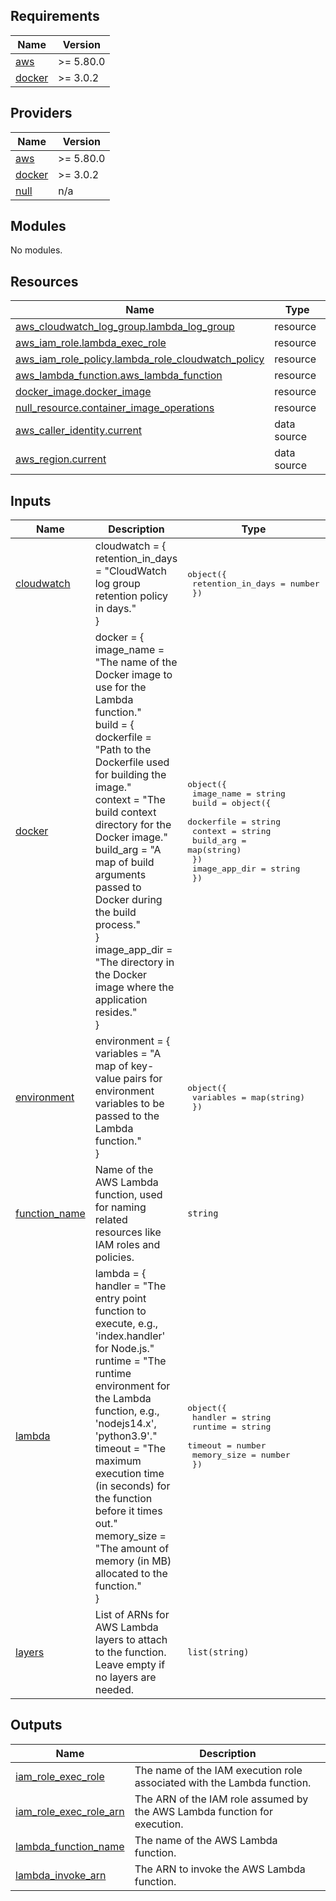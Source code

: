 ## Requirements

| Name | Version |
|------|---------|
| <a name="requirement_aws"></a> [aws](#requirement\_aws) | >= 5.80.0 |
| <a name="requirement_docker"></a> [docker](#requirement\_docker) | >= 3.0.2 |

## Providers

| Name | Version |
|------|---------|
| <a name="provider_aws"></a> [aws](#provider\_aws) | >= 5.80.0 |
| <a name="provider_docker"></a> [docker](#provider\_docker) | >= 3.0.2 |
| <a name="provider_null"></a> [null](#provider\_null) | n/a |

## Modules

No modules.

## Resources

| Name | Type |
|------|------|
| [aws_cloudwatch_log_group.lambda_log_group](https://registry.terraform.io/providers/hashicorp/aws/latest/docs/resources/cloudwatch_log_group) | resource |
| [aws_iam_role.lambda_exec_role](https://registry.terraform.io/providers/hashicorp/aws/latest/docs/resources/iam_role) | resource |
| [aws_iam_role_policy.lambda_role_cloudwatch_policy](https://registry.terraform.io/providers/hashicorp/aws/latest/docs/resources/iam_role_policy) | resource |
| [aws_lambda_function.aws_lambda_function](https://registry.terraform.io/providers/hashicorp/aws/latest/docs/resources/lambda_function) | resource |
| [docker_image.docker_image](https://registry.terraform.io/providers/kreuzwerker/docker/latest/docs/resources/image) | resource |
| [null_resource.container_image_operations](https://registry.terraform.io/providers/hashicorp/null/latest/docs/resources/resource) | resource |
| [aws_caller_identity.current](https://registry.terraform.io/providers/hashicorp/aws/latest/docs/data-sources/caller_identity) | data source |
| [aws_region.current](https://registry.terraform.io/providers/hashicorp/aws/latest/docs/data-sources/region) | data source |

## Inputs

| Name | Description | Type | Default | Required |
|------|-------------|------|---------|:--------:|
| <a name="input_cloudwatch"></a> [cloudwatch](#input\_cloudwatch) | cloudwatch = {<br/>      retention\_in\_days = "CloudWatch log group retention policy in days."<br/>    } | <pre>object({<br/>    retention_in_days = number<br/>  })</pre> | <pre>{<br/>  "retention_in_days": 14<br/>}</pre> | no |
| <a name="input_docker"></a> [docker](#input\_docker) | docker = {<br/>      image\_name    = "The name of the Docker image to use for the Lambda function."<br/>      build         = {<br/>        dockerfile  = "Path to the Dockerfile used for building the image."<br/>        context     = "The build context directory for the Docker image."<br/>        build\_arg   = "A map of build arguments passed to Docker during the build process."<br/>      }<br/>      image\_app\_dir = "The directory in the Docker image where the application resides."<br/>    } | <pre>object({<br/>    image_name    = string<br/>    build = object({<br/>      dockerfile  = string<br/>      context     = string<br/>      build_arg   = map(string)<br/>    })<br/>    image_app_dir = string<br/>  })</pre> | n/a | yes |
| <a name="input_environment"></a> [environment](#input\_environment) | environment = {<br/>      variables = "A map of key-value pairs for environment variables to be passed to the Lambda function."<br/>    } | <pre>object({<br/>    variables = map(string)<br/>  })</pre> | n/a | yes |
| <a name="input_function_name"></a> [function\_name](#input\_function\_name) | Name of the AWS Lambda function, used for naming related resources like IAM roles and policies. | `string` | n/a | yes |
| <a name="input_lambda"></a> [lambda](#input\_lambda) | lambda = {<br/>      handler     = "The entry point function to execute, e.g., 'index.handler' for Node.js."<br/>      runtime     = "The runtime environment for the Lambda function, e.g., 'nodejs14.x', 'python3.9'."<br/>      timeout     = "The maximum execution time (in seconds) for the function before it times out."<br/>      memory\_size = "The amount of memory (in MB) allocated to the function."<br/>    } | <pre>object({<br/>    handler     = string<br/>    runtime     = string<br/>    timeout     = number<br/>    memory_size = number<br/>  })</pre> | n/a | yes |
| <a name="input_layers"></a> [layers](#input\_layers) | List of ARNs for AWS Lambda layers to attach to the function. Leave empty if no layers are needed. | `list(string)` | `[]` | no |

## Outputs

| Name | Description |
|------|-------------|
| <a name="output_iam_role_exec_role"></a> [iam\_role\_exec\_role](#output\_iam\_role\_exec\_role) | The name of the IAM execution role associated with the Lambda function. |
| <a name="output_iam_role_exec_role_arn"></a> [iam\_role\_exec\_role\_arn](#output\_iam\_role\_exec\_role\_arn) | The ARN of the IAM role assumed by the AWS Lambda function for execution. |
| <a name="output_lambda_function_name"></a> [lambda\_function\_name](#output\_lambda\_function\_name) | The name of the AWS Lambda function. |
| <a name="output_lambda_invoke_arn"></a> [lambda\_invoke\_arn](#output\_lambda\_invoke\_arn) | The ARN to invoke the AWS Lambda function. |
